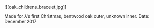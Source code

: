 ![[oak_childrens_bracelet.jpg]]

Made for A's first Christmas, bentwood oak outer, unknown inner.
Date: December 2017